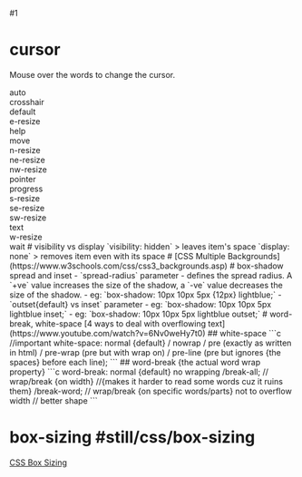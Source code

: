 #1
# cursor

<p>Mouse over the words to change the cursor.</p>
<span style="cursor:auto">auto</span><br>
<span style="cursor:crosshair">crosshair</span><br>
<span style="cursor:default">default</span><br>
<span style="cursor:e-resize">e-resize</span><br>
<span style="cursor:help">help</span><br>
<span style="cursor:move">move</span><br>
<span style="cursor:n-resize">n-resize</span><br>
<span style="cursor:ne-resize">ne-resize</span><br>
<span style="cursor:nw-resize">nw-resize</span><br>
<span style="cursor:pointer">pointer</span><br>
<span style="cursor:progress">progress</span><br>
<span style="cursor:s-resize">s-resize</span><br>
<span style="cursor:se-resize">se-resize</span><br>
<span style="cursor:sw-resize">sw-resize</span><br>
<span style="cursor:text">text</span><br>
<span style="cursor:w-resize">w-resize</span><br>
<span style="cursor:wait">wait</span>
# visibility vs display
`visibility: hidden` > leaves item's space
`display: none` > removes item even with its space
<head>
<style>
q:lang(no) {
  quotes: "~" "~";
}
</style>
</head>
# [CSS Multiple Backgrounds](https://www.w3schools.com/css/css3_backgrounds.asp)
# box-shadow spread and inset
- `spread-radius` parameter 
	- defines the spread radius. A `+ve` value increases the size of the shadow, a `-ve` value decreases the size of the shadow.
		- eg: `box-shadow: 10px 10px 5px {12px} lightblue;`
- `outset{default} vs inset` parameter
	- eg: `box-shadow: 10px 10px 5px lightblue inset;`
	- eg: `box-shadow: 10px 10px 5px lightblue outset;`
# word-break, white-space
[4 ways to deal with overflowing text](https://www.youtube.com/watch?v=6Nv0weHy7t0)
## white-space
```c
//important
white-space: 
normal {default} 
/ nowrap 
/ pre (exactly as written in html) 
/ pre-wrap (pre but with wrap on) 
/ pre-line (pre but ignores {the spaces} before each line);
```
## word-break {the actual word wrap property}
```c
word-break: 
normal {default} no wrapping
/break-all; 
	// wrap/break {on width} 
		//{makes it harder to read some words cuz it ruins them}
/break-word; 
	// wrap/break {on specific words/parts} not to overflow width
		// better shape
```

# box-sizing #still/css/box-sizing
[CSS Box Sizing](https://www.w3schools.com/css/css3_box-sizing.asp)